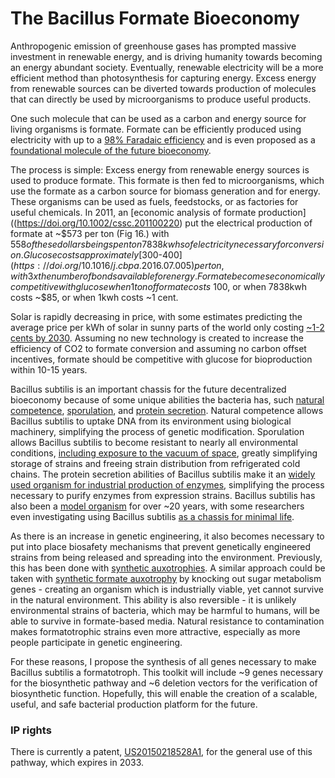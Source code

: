 # The Bacillus Formate Bioeconomy

Anthropogenic emission of greenhouse gases has prompted massive investment in renewable energy, and is driving humanity towards becoming an energy abundant society. Eventually, renewable electricity will be a more efficient method than photosynthesis for capturing energy. Excess energy from renewable sources can be diverted towards production of molecules that can directly be used by microorganisms to produce useful products. 

One such molecule that can be used as a carbon and energy source for living organisms is formate. Formate can be efficiently produced using electricity with up to a [98% Faradaic efficiency](https://doi.org/10.1021/jacs.0c00122) and is even proposed as a [foundational molecule of the future bioeconomy](https://doi.org/10.1016/j.cbpa.2016.07.005).

The process is simple: Excess energy from renewable energy sources is used to produce formate. This formate is then fed to microorganisms, which use the formate as a carbon source for biomass generation and for energy. These organisms can be used as fuels, feedstocks, or as factories for useful chemicals. In 2011, an [economic analysis of formate production]((https://doi.org/10.1002/cssc.201100220) put the electrical production of formate at ~$573 per ton (Fig 16.) with $558 of these dollars being spent on 7838kwhs of electricity necessary for conversion. Glucose costs approximately [$300-$400](https://doi.org/10.1016/j.cbpa.2016.07.005) per ton, with 3x the number of bonds available for energy. Formate becomes economically competitive with glucose when 1 ton of formate costs ~$100, or when 7838kwh costs ~$85, or when 1kwh costs ~1 cent. 

Solar is rapidly decreasing in price, with some estimates predicting the average price per kWh of solar in sunny parts of the world only costing [~1-2 cents by 2030](https://rameznaam.com/2020/05/14/solars-future-is-insanely-cheap-2020/). Assuming no new technology is created to increase the efficiency of CO2 to formate conversion and assuming no carbon offset incentives, formate should be competitive with glucose for bioproduction within 10-15 years.

Bacillus subtilis is an important chassis for the future decentralized bioeconomy because of some unique abilities the bacteria has, such [natural competence](https://en.wikipedia.org/wiki/Natural_competence), [sporulation](https://en.wikipedia.org/wiki/Sporulation_in_Bacillus_subtilis), and [protein secretion](https://doi.org/10.1016/j.biotechadv.2006.08.002). Natural competence allows Bacillus subtilis to uptake DNA from its environment using biological machinery, simplifying the process of genetic modification. Sporulation allows Bacillus subtilis to become resistant to nearly all environmental conditions, [including exposure to the vacuum of space](https://doi.org/10.1016/b978-0-08-021783-3.50033-7), greatly simplifying storage of strains and freeing strain distribution from refrigerated cold chains. The protein secretion abilities of Bacillus subtilis make it an [widely used organism for industrial production of enzymes](http://doi.org/10.5772/29256), simplifying the process necessary to purify enzymes from expression strains. Bacillus subtilis has also been a [model organism](https://doi.org/10.1111/1751-7915.13043) for over ~20 years, with some researchers even investigating using Bacillus subtilis [as a chassis for minimal life](https://dx.doi.org/10.1128%2FMMBR.00029-16). 

As there is an increase in genetic engineering, it also becomes necessary to put into place biosafety mechanisms that prevent genetically engineered strains from being released and spreading into the environment. Previously, this has been done with [synthetic auxotrophies](https://doi.org/10.1038/nbt840). A similar approach could be taken with [synthetic formate auxotrophy](https://doi.org/10.1038/s41589-020-0473-5) by knocking out sugar metabolism genes - creating an organism which is industrially viable, yet cannot survive in the natural environment. This ability is also reversible - it is unlikely environmental strains of bacteria, which may be harmful to humans, will be able to survive in formate-based media. Natural resistance to contamination makes formatotrophic strains even more attractive, especially as more people participate in genetic engineering.

For these reasons, I propose the synthesis of all genes necessary to make Bacillus subtilis a formatotroph. This toolkit will include ~9 genes necessary for the biosynthetic pathway and ~6 deletion vectors for the verification of biosynthetic function. Hopefully, this will enable the creation of a scalable, useful, and safe bacterial production platform for the future.

### IP rights
There is currently a patent, [US20150218528A1](https://patents.google.com/patent/US20150218528A1/en), for the general use of this pathway, which expires in 2033. 
